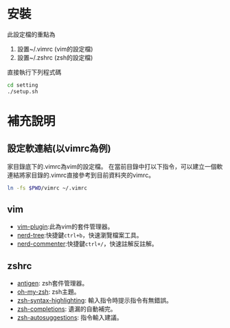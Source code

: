 # 安裝

此設定檔的重點為
1. 設置~/.vimrc (vim的設定檔)
2. 設置~/.zshrc (zsh的設定檔)

直接執行下列程式碼

```bash
cd setting
./setup.sh
```

# 補充說明

## 設定軟連結(以vimrc為例)

家目錄底下的.vimrc為vim的設定檔。
在當前目錄中打以下指令，可以建立一個軟連結將家目錄的.vimrc直接參考到目前資料夾的vimrc。

```bash
ln -fs $PWD/vimrc ~/.vimrc
```

## vim

- [vim-plugin](https://github.com/junegunn/vim-plug):此為vim的套件管理器。
- [nerd-tree](https://github.com/preservim/nerdtree):快捷鍵`ctrl+b`，快速瀏覽檔案工具。
- [nerd-commenter](https://github.com/preservim/nerdcommenter):快捷鍵`ctrl+/`，快速註解反註解。


## zshrc

- [antigen](https://github.com/zsh-users/antigen): zsh套件管理器。
- [oh-my-zsh](https://github.com/ohmyzsh/ohmyzsh): zsh主題。
- [zsh-syntax-highlighting](https://github.com/zsh-users/zsh-syntax-highlighting): 輸入指令時提示指令有無錯誤。
- [zsh-completions](https://github.com/zsh-users/zsh-completions): 遺漏的自動補完。
- [zsh-autosuggestions](https://github.com/zsh-users/zsh-autosuggestions): 指令輸入建議。